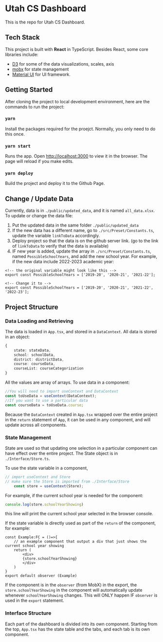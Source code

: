 # Utah CS Dashboard

This is the repo for Utah CS Dashboard.

## Tech Stack

This project is built with <b>React</b> in TypeScript. Besides React, some core libraries include:

- [D3](https://github.com/d3/d3) for some of the data visualizations, scales, axis
- [mobx](https://mobx.js.org/README.html) for state management
- [Material UI](https://mui.com/material-ui/getting-started/overview/) for UI framework.


## Getting Started

After cloning the project to local development environment, here are the commands to run the project:

### `yarn`

Install the packages required for the proejct. Normally, you only need to do this once.

### `yarn start`

Runs the app. Open [http://localhost:3000](http://localhost:3000) to view it in the browser. The page will reload if you make edits.

### `yarn deploy`

Build the project and deploy it to the Github Page.

## Change / Update Data

Currently, data is in `./public/updated_data`, and it is named `all_data.xlsx`. To update or change the data file:

1. Put the updated data in the same folder `./public/updated_data`
2. If the new data has a different name, go to `./src/Preset/Constants.ts`, update the variable `linkToData` accordingly.
3. Deploy project so that the data is on the github server link. (go to the link of `linkToData` to verify that the data is available)
4. IF new year is added, update the array in `./src/Preset/Constants.ts`, named `PossibleSchoolYears`, and add the new school year. For example, if the new data include 2022-2023 academic year:
```tsx
<!-- the original variable might look like this -->
export const PossibleSchoolYears = ['2019-20', '2020-21', '2021-22'];

<!-- Change it to -->
export const PossibleSchoolYears = ['2019-20', '2020-21', '2021-22', '2022-23'];
```
## Project Structure

### Data Loading and Retrieving

The data is loaded in `App.tsx`, and stored in a `DataContext`. All data is stored in an object:
``` ts
{
    state: stateData,
    school: schoolData,
    district: districtData,
    course: courseData,
    courseList: courseCategorization
}
```
All the values are array of arrays. To use data in a component:

```ts
//You will need to import useContext and DataContext
const toUseData = useContext(DataContext);
//If you want to use a particular data
const courseData = toUseData.course;
 ```
Because the `DataContext` created in `App.tsx` wrapped over the entire project in the `return` statement of `App`, it can be used in any component, and will update across all components.

### State Management

State are used so that updating one selection in a particular component can have effect over the entire project. The State object is in `./Interface/Store.ts`.

To use the state variable in a component,
```ts
// import useContext and Store
// make sure the Store is imported from ./Interface/Store
    const store = useContext(Store);
```
For example, if the current school year is needed for the component:
```ts
console.log(store.schoolYearShowing)
```
this line will print the current school year selected in the browser console.

If the state variable is directly used as part of the `return` of the component, for example:

```tsx
const Example:FC = ()=>{
    // an example component that output a div that just shows the current school year showing
    return (
        <div>
        {store.schoolYearShowing}
        </div>
    )
}
export default observer (Example)
```
If the component is in the `observer` (from MobX) in the export, the `store.schoolYearShowing` in the component will automatically update whenever `schoolYearShowing` changes. This will ONLY happen IF `observer` is used in the `export` statement.

### Interface Structure

Each part of the dashboard is divided into its own component. Starting from the top, `App.tsx` has the state table and the tabs, and each tab is its own component.
